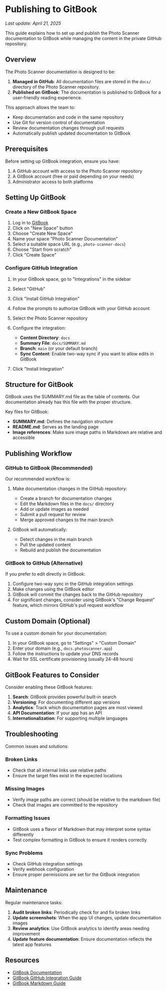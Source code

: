 # Publishing to GitBook

*Last update: April 21, 2025*

This guide explains how to set up and publish the Photo Scanner documentation to GitBook while managing the content in the private GitHub repository.

## Overview

The Photo Scanner documentation is designed to be:

1. **Managed in GitHub**: All documentation files are stored in the `docs/` directory of the Photo Scanner repository.
2. **Published on GitBook**: The documentation is published to GitBook for a user-friendly reading experience.

This approach allows the team to:
- Keep documentation and code in the same repository
- Use Git for version control of documentation
- Review documentation changes through pull requests
- Automatically publish updated documentation to GitBook

## Prerequisites

Before setting up GitBook integration, ensure you have:

1. A GitHub account with access to the Photo Scanner repository
2. A GitBook account (free or paid depending on your needs)
3. Administrator access to both platforms

## Setting Up GitBook

### Create a New GitBook Space

1. Log in to [GitBook](https://www.gitbook.com/)
2. Click on "New Space" button
3. Choose "Create New Space"
4. Name your space "Photo Scanner Documentation"
5. Select a suitable space URL (e.g., `photo-scanner-docs`)
6. Choose "Start from scratch"
7. Click "Create Space"

### Configure GitHub Integration

1. In your GitBook space, go to "Integrations" in the sidebar
2. Select "GitHub"
3. Click "Install GitHub Integration"
4. Follow the prompts to authorize GitBook with your GitHub account
5. Select the Photo Scanner repository
6. Configure the integration:
   - **Content Directory**: `docs`
   - **Summary File**: `docs/SUMMARY.md`
   - **Branch**: `main` (or your default branch)
   - **Sync Content**: Enable two-way sync if you want to allow edits in GitBook

7. Click "Install Integration"

## Structure for GitBook

GitBook uses the SUMMARY.md file as the table of contents. Our documentation already has this file with the proper structure.

Key files for GitBook:

- **SUMMARY.md**: Defines the navigation structure
- **README.md**: Serves as the landing page
- **Image references**: Make sure image paths in Markdown are relative and accessible

## Publishing Workflow

### GitHub to GitBook (Recommended)

Our recommended workflow is:

1. Make documentation changes in the GitHub repository:
   - Create a branch for documentation changes
   - Edit the Markdown files in the `docs/` directory
   - Add or update images as needed
   - Submit a pull request for review
   - Merge approved changes to the main branch

2. GitBook will automatically:
   - Detect changes in the main branch
   - Pull the updated content
   - Rebuild and publish the documentation

### GitBook to GitHub (Alternative)

If you prefer to edit directly in GitBook:

1. Configure two-way sync in the GitHub integration settings
2. Make changes using the GitBook editor
3. GitBook will commit the changes back to the GitHub repository
4. For significant changes, consider using GitBook's "Change Request" feature, which mirrors GitHub's pull request workflow

## Custom Domain (Optional)

To use a custom domain for your documentation:

1. In your GitBook space, go to "Settings" > "Custom Domain"
2. Enter your domain (e.g., `docs.photoscanner.app`)
3. Follow the instructions to update your DNS records
4. Wait for SSL certificate provisioning (usually 24-48 hours)

## GitBook Features to Consider

Consider enabling these GitBook features:

1. **Search**: GitBook provides powerful built-in search
2. **Versioning**: For documenting different app versions
3. **Analytics**: Track which documentation pages are most viewed
4. **API Documentation**: If your app has an API
5. **Internationalization**: For supporting multiple languages

## Troubleshooting

Common issues and solutions:

### Broken Links
- Check that all internal links use relative paths
- Ensure the target files exist in the expected locations

### Missing Images
- Verify image paths are correct (should be relative to the markdown file)
- Check that images are committed to the repository

### Formatting Issues
- GitBook uses a flavor of Markdown that may interpret some syntax differently
- Test complex formatting in GitBook to ensure it renders correctly

### Sync Problems
- Check GitHub integration settings
- Verify webhook configuration
- Ensure proper permissions are set for the GitBook integration

## Maintenance

Regular maintenance tasks:

1. **Audit broken links**: Periodically check for and fix broken links
2. **Update screenshots**: When the app UI changes, update documentation images
3. **Review analytics**: Use GitBook analytics to identify areas needing improvement
4. **Update feature documentation**: Ensure documentation reflects the latest app features

## Resources

- [GitBook Documentation](https://docs.gitbook.com/)
- [GitBook GitHub Integration Guide](https://docs.gitbook.com/integrations/git-sync/github)
- [GitBook Markdown Guide](https://docs.gitbook.com/content-creation/editor/markdown)

